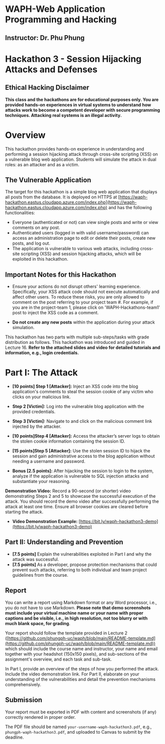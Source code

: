 # WAPH-Web Application Programming and Hacking

## Instructor: Dr. Phu Phung

# Hackathon 3 -  Session Hijacking Attacks and Defenses

## Ethical Hacking Disclaimer

__This class and the hackathons are for educational purposes only. You are provided hands-on experiences in virtual systems to understand how attacks work to become a competent developer with secure programming techniques. Attacking real systems is an illegal activity.__

# Overview

This hackathon provides hands-on experience in understanding and performing a session hijacking attack through cross-site scripting (XSS) on a vulnerable blog web application. Students will simulate the attack in dual roles: as an attacker and as a victim.

## The Vulnerable Application

The target for this hackathon is a simple blog web application that displays all posts from the database. It is deployed on HTTPS at [https://waph-hackathon.eastus.cloudapp.azure.com/index.php](https://waph-hackathon.eastus.cloudapp.azure.com/index.php) and has the following functionalities:
- Everyone (authenticated or not) can view single posts and write or view comments on any post.
- Authenticated users (logged in with valid username/password) can access an administration page to edit or delete their posts, create new posts, and log out.
- The application is vulnerable to various web attacks, including cross-site scripting (XSS) and session hijacking attacks, which will be exploited in this hackathon.

## **Important Notes for this Hackathon**

- Ensure your actions do not disrupt others' learning experience. Specifically, your XSS attack code should not execute automatically and affect other users. To reduce these risks, you are only allowed to comment on the post referring to your project team #. For example, if you are in the project-team 1, please click on 'WAPH-Hackathons-team1' post to inject the XSS code as a comment.

- **Do not create any new posts** within the application during your attack simulation.


This hackathon has two parts with multiple sub-steps/tasks with grade distribution as follows. This hackathon was introduced and guided in Lecture 16. **Refer to the attached slides and video for detailed tutorials and information, e.g., login credentials.** 

# Part I: The Attack

   - **[10 points] Step 1 [Attacker]:** Inject an XSS code into the blog application's comments to steal the session cookie of any victim who clicks on your malicious link.
   - **Step 2 [Victim]:** Log into the vulnerable blog application with the provided credentials.
   - **Step 3 [Victim]:** Navigate to and click on the malicious comment link injected by the attacker.
   - **[10 points]Step 4 [Attacker]:** Access the attacker’s server logs to obtain the stolen cookie information containing the session ID.
   - **[15 points]Step 5 [Attacker]:** Use the stolen session ID to hijack the session and gain administrative access to the blog application without needing a username and password.

- **Bonus [2.5 points]:** After hijacking the session to login to the system, analyze if the application is vulnerable to SQL injection attacks and substantiate your reasoning.

**Demonstration Video:** Record a 90-second (or shorter) video demonstrating Steps 2 and 5 to showcase the successful execution of the attack. You should record the demo video​
after successfully performing the ​
attack at least one time. Ensure all browser cookies are cleared before starting the attack. 

- **Video Demonstration Example:** [​https://bit.ly/waph-hackathon3-demo](https://bit.ly/waph-hackathon3-demo)

## Part II: Understanding and Prevention
- **[7.5 points]** Explain the vulnerabilities exploited in Part I and why the attack was successful.
- **[7.5 points]** As a developer, propose protection mechanisms that could prevent such attacks, referring to both individual and team project guidelines from the course.

## Report 

You can write a report using Markdown format or any Word processor, i.e., you do not have to use Markdown. **Please note that demo screenshots must include your virtual machine name or your name with proper captions and be visible, i.e., in high resolution, not too blurry or with much blank space, for grading**. 

Your report should follow the template provided in Lecture 2 ([https://github.com/phungph-uc/waph/blob/main/README-template.md](https://github.com/phungph-uc/waph/blob/main/README-template.md)) which should include the course name and instructor, your name and email together with your headshot (150x150 pixels), and sub-sections of the assignment's overview, and each task and sub-task.

In Part I, provide an overview of the steps of how you performed the attack. Include the video demonstration link. For Part II, elaborate on your understanding of the vulnerabilities and detail the prevention mechanisms comprehensively.

## Submission

Your report must be exported in  PDF with content and screenshots (if any) correctly rendered in proper order. 

The PDF file should be named `your-username-waph-hackathon3.pdf`, e.g., `phungph-waph-hackathon3.pdf`, and uploaded to Canvas to submit by the deadline. 
